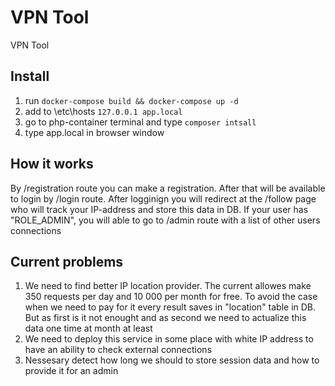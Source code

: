 # VPN Tool
VPN Tool

## Install
 
1. run `docker-compose build && docker-compose up -d`
2. add to \etc\hosts `127.0.0.1 app.local`
3. go to php-container terminal and type `composer intsall`
4. type app.local in browser window

## How it works
By /registration route you can make a registration. After that will be available
to login by /login route. After logginign you will redirect at the /follow page
who will track your IP-address and store this data in DB. If your user has
"ROLE_ADMIN", you will able to go to /admin route with a list of other users connections

## Current problems
1. We need to find better IP location provider. The current allowes make 350
requests per day and 10 000 per month for free. To avoid the case when we need to
pay for it every result saves in "location" table in DB. But as first is it not enought
and as second we need to actualize this data one time at month at least
2. We need to deploy this service in some place with white IP address to have
an ability to check external connections
3. Nessesary detect how long we should to store session data and how to provide it for an admin